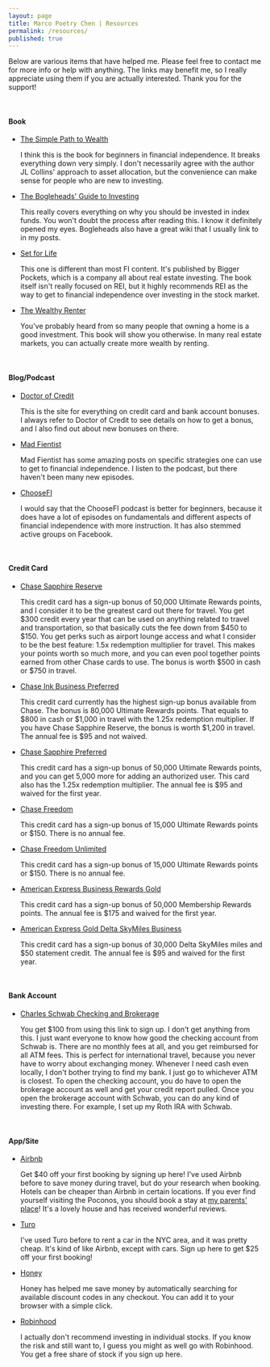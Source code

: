 ```yaml
---
layout: page
title: Marco Poetry Chen | Resources
permalink: /resources/
published: true
---
```


<div class="resources">
  <p>
    Below are various items that have helped me. Please feel free to contact me for more info or help with anything. The links may benefit me, so I really appreciate using them if you are actually interested. Thank you for the support!
  </p>
  <br>
  <h4>Book</h4>
    <ul>
    <li>
      <a target="_blank" href="https://www.amazon.com/gp/product/1533667926/ref=as_li_tl?ie=UTF8&camp=1789&creative=9325&creativeASIN=1533667926&linkCode=as2&tag=marcopchen-20&linkId=340fffe0b2ae0374d3a8c7e5d4a4495e">The Simple Path to Wealth</a><img src="//ir-na.amazon-adsystem.com/e/ir?t=marcopchen-20&l=am2&o=1&a=1533667926" width="1" height="1" border="0" alt="" style="border:none !important; margin:0px !important;" />
      <br>
        <p>
          I think this is the book for beginners in financial independence. It breaks everything down very simply. I don't necessarily agree with the author JL Collins' approach to asset allocation, but the convenience can make sense for people who are new to investing.
        </p>
    </li>
    <li>
      <a target="_blank" href="https://www.amazon.com/gp/product/1118921283/ref=as_li_tl?ie=UTF8&camp=1789&creative=9325&creativeASIN=1118921283&linkCode=as2&tag=marcopchen-20&linkId=091448ffe9ded959d7f1a10c0db0e95b">The Bogleheads' Guide to Investing</a><img src="//ir-na.amazon-adsystem.com/e/ir?t=marcopchen-20&l=am2&o=1&a=1118921283" width="1" height="1" border="0" alt="" style="border:none !important; margin:0px !important;" />
      <br>
        <p>
          This really covers everything on why you should be invested in index funds. You won't doubt the process after reading this. I know it definitely opened my eyes. Bogleheads also have a great wiki that I usually link to in my posts.
        </p>
    </li>
    <li>
      <a target="_blank" href="https://www.amazon.com/gp/product/0997584718/ref=as_li_tl?ie=UTF8&camp=1789&creative=9325&creativeASIN=0997584718&linkCode=as2&tag=marcopchen-20&linkId=b16d83567afbfd75b7d60f33f4bc3995">Set for Life</a><img src="//ir-na.amazon-adsystem.com/e/ir?t=marcopchen-20&l=am2&o=1&a=0997584718" width="1" height="1" border="0" alt="" style="border:none !important; margin:0px !important;" />
      <br>
        <p>
          This one is different than most FI content. It's published by Bigger Pockets, which is a company all about real estate investing. The book itself isn't really focused on REI, but it highly recommends REI as the way to get to financial independence over investing in the stock market.
        </p>
    </li>
    <li>
      <a target="_blank" href="https://www.amazon.com/gp/product/145973646X/ref=as_li_tl?ie=UTF8&camp=1789&creative=9325&creativeASIN=145973646X&linkCode=as2&tag=marcopchen-20&linkId=0a7a06359fd393d9bdac3076f3e15d9a">The Wealthy Renter</a><img src="//ir-na.amazon-adsystem.com/e/ir?t=marcopchen-20&l=am2&o=1&a=145973646X" width="1" height="1" border="0" alt="" style="border:none !important; margin:0px !important;" />
      <br>
        <p>
          You've probably heard from so many people that owning a home is a good investment. This book will show you otherwise. In many real estate markets, you can actually create more wealth by renting.
        </p>
    </li>
    </ul>
  <br>
  <h4>Blog/Podcast</h4>
    <ul>
    <li>
      <a href="https://www.doctorofcredit.com/">Doctor of Credit</a>
      <br>
        <p>
          This is the site for everything on credit card and bank account bonuses. I always refer to Doctor of Credit to see details on how to get a bonus, and I also find out about new bonuses on there.
        </p>
    </li>
    <li>
      <a href="https://www.madfientist.com/">Mad Fientist</a>
      <br>
        <p>
          Mad Fientist has some amazing posts on specific strategies one can use to get to financial independence. I listen to the podcast, but there haven't been many new episodes.
        </p>
    </li>
    <li>
      <a href="https://www.choosefi.com/">ChooseFI</a>
      <br>
        <p>
          I would say that the ChooseFI podcast is better for beginners, because it does have a lot of episodes on fundamentals and different aspects of financial independence with more instruction. It has also stemmed active groups on Facebook.
        </p>
    </li>
    </ul>
  <br>
  <h4>Credit Card</h4>
    <ul>
    <li>
      <a href="https://applynow.chase.com/FlexAppWeb/renderApp.do?SPID=FPZY&CELL=61T9&MSC=1540985827">Chase Sapphire Reserve</a>
      <br>
        <p>
          This credit card has a sign-up bonus of 50,000 Ultimate Rewards points, and I consider it to be the greatest card out there for travel. You get $300 credit every year that can be used on anything related to travel and transportation, so that basically cuts the fee down from $450 to $150. You get perks such as airport lounge access and what I consider to be the best feature: 1.5x redemption multiplier for travel. This makes your points worth so much more, and you can even pool together points earned from other Chase cards to use. The bonus is worth $500 in cash or $750 in travel.
        </p>
    </li>
    <li>
      <a href="https://www.referyourchasecard.com/21/K1EK6Q1FQG">Chase Ink Business Preferred</a>
      <br>
        <p>
          This credit card currently has the highest sign-up bonus available from Chase. The bonus is 80,000 Ultimate Rewards points. That equals to $800 in cash or $1,000 in travel with the 1.25x redemption multiplier. If you have Chase Sapphire Reserve, the bonus is worth $1,200 in travel. The annual fee is $95 and not waived.
        </p>
    </li>
    <li>
      <a href="https://applynow.chase.com/FlexAppWeb/renderApp.do?SPID=FNLC&CELL=63HB&MSC=1544821958">Chase Sapphire Preferred</a>
      <br>
        <p>
          This credit card has a sign-up bonus of 50,000 Ultimate Rewards points, and you can get 5,000 more for adding an authorized user. This card also has the 1.25x redemption multiplier. The annual fee is $95 and waived for the first year.
        </p>
    </li>
    <li>
      <a href="https://applynow.chase.com/FlexAppWeb/renderApp.do?SPID=FNS7&CELL=63HB&MSC=1532530899">Chase Freedom</a>
      <br>
        <p>
          This credit card has a sign-up bonus of 15,000 Ultimate Rewards points or $150. There is no annual fee.
        </p>
    </li>
    <li>
      <a href="https://applynow.chase.com/FlexAppWeb/renderApp.do?SPID=FNRV&CELL=63HB&MSC=1535221495">Chase Freedom Unlimited</a>
      <br>
        <p>
          This credit card has a sign-up bonus of 15,000 Ultimate Rewards points or $150. There is no annual fee.
        </p>
    </li>
    <li>
      <a href="http://refer.amex.us/MARCOC2zyG?xl=cp15">American Express Business Rewards Gold</a>
      <br>
        <p>
          This credit card has a sign-up bonus of 50,000 Membership Rewards points. The annual fee is $175 and waived for the first year.
        </p>
    </li>
    <li>
      <a href="http://refer.amex.us/MARCOCYcVR?xl=cp15">American Express Gold Delta SkyMiles Business</a>
      <br>
        <p>
          This credit card has a sign-up bonus of 30,000 Delta SkyMiles miles and $50 statement credit. The annual fee is $95 and waived for the first year.
        </p>
    </li>
  </ul>
  <br>
  <h4>Bank Account</h4>
    <ul>
    <li>
      <a href="https://www.schwab.com/public/schwab/nn/refer-prospect.html">Charles Schwab Checking and Brokerage</a>
      <br>
        <p>
          You get $100 from using this link to sign up. I don't get anything from this. I just want everyone to know how good the checking account from Schwab is. There are no monthly fees at all, and you get reimbursed for all ATM fees. This is perfect for international travel, because you never have to worry about exchanging money. Whenever I need cash even locally, I don't bother trying to find my bank. I just go to whichever ATM is closest. To open the checking account, you do have to open the brokerage account as well and get your credit report pulled. Once you open the brokerage account with Schwab, you can do any kind of investing there. For example, I set up my Roth IRA with Schwab.
        </p>
    </li>
    </ul>
  <br>
  <h4>App/Site</h4>
    <ul>
    <li>
      <a href="https://www.airbnb.com/c/marcoc2035">Airbnb</a>
      <br>
        <p>
          Get $40 off your first booking by signing up here! I've used Airbnb before to save money during travel, but do your research when booking. Hotels can be cheaper than Airbnb in certain locations. If you ever find yourself visiting the Poconos, you should book a stay at <a href="https://www.airbnb.com/rooms/15146241">my parents' place</a>! It's a lovely house and has received wonderful reviews.
        </p>
    </li>
    <li>
      <a href="https://turo.com/c/marcoc309">Turo</a>
      <br>
        <p>
          I've used Turo before to rent a car in the NYC area, and it was pretty cheap. It's kind of like Airbnb, except with cars. Sign up here to get $25 off your first booking!
        </p>
    </li>
    <li>
      <a href="https://www.joinhoney.com/ref/n0kq1c">Honey</a>
      <br>
        <p>
          Honey has helped me save money by automatically searching for available discount codes in any checkout. You can add it to your browser with a simple click.
        </p>
    </li>
    <li>
      <a href="https://share.robinhood.com/marcoc199">Robinhood</a>
      <br>
        <p>
          I actually don't recommend investing in individual stocks. If you know the risk and still want to, I guess you might as well go with Robinhood. You get a free share of stock if you sign up here.
        </p>
    </li>
    </ul>
